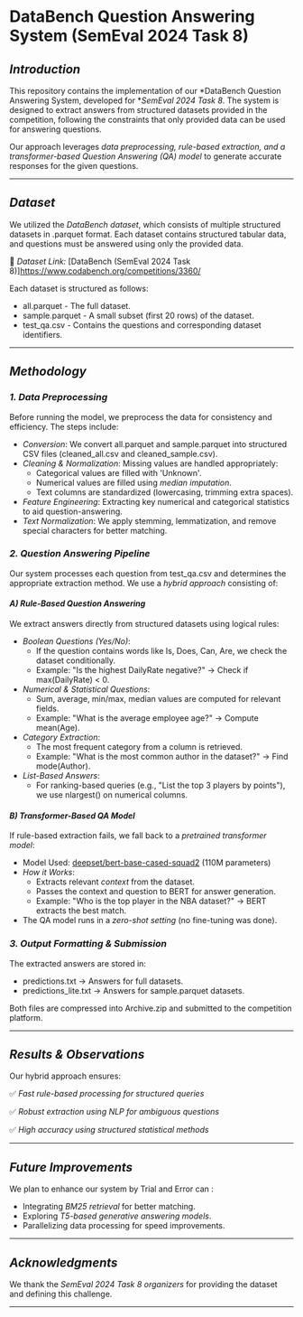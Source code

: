 # DataBench Question Answering System (SemEval 2024 Task 8)

## *Introduction*
This repository contains the implementation of our *DataBench Question Answering System, developed for **SemEval 2024 Task 8*. The system is designed to extract answers from structured datasets provided in the competition, following the constraints that only provided data can be used for answering questions.

Our approach leverages *data preprocessing, rule-based extraction, and a transformer-based Question Answering (QA) model* to generate accurate responses for the given questions.

---

## *Dataset*
We utilized the *DataBench dataset*, which consists of multiple structured datasets in .parquet format. Each dataset contains structured tabular data, and questions must be answered using only the provided data.

🔗 *Dataset Link:* [DataBench (SemEval 2024 Task 8)]https://www.codabench.org/competitions/3360/

Each dataset is structured as follows:
- all.parquet - The full dataset.
- sample.parquet - A small subset (first 20 rows) of the dataset.
- test_qa.csv - Contains the questions and corresponding dataset identifiers.

---

## *Methodology*
### *1. Data Preprocessing*
Before running the model, we preprocess the data for consistency and efficiency. The steps include:
- *Conversion*: We convert all.parquet and sample.parquet into structured CSV files (cleaned_all.csv and cleaned_sample.csv).
- *Cleaning & Normalization*: Missing values are handled appropriately:
  - Categorical values are filled with 'Unknown'.
  - Numerical values are filled using *median imputation*.
  - Text columns are standardized (lowercasing, trimming extra spaces).
- *Feature Engineering*: Extracting key numerical and categorical statistics to aid question-answering.
- *Text Normalization*: We apply stemming, lemmatization, and remove special characters for better matching.

### *2. Question Answering Pipeline*
Our system processes each question from test_qa.csv and determines the appropriate extraction method. We use a *hybrid approach* consisting of:

#### *A) Rule-Based Question Answering*
We extract answers directly from structured datasets using logical rules:
- *Boolean Questions (Yes/No)*:
  - If the question contains words like Is, Does, Can, Are, we check the dataset conditionally.
  - Example: "Is the highest DailyRate negative?" → Check if max(DailyRate) < 0.
- *Numerical & Statistical Questions*:
  - Sum, average, min/max, median values are computed for relevant fields.
  - Example: "What is the average employee age?" → Compute mean(Age).
- *Category Extraction*:
  - The most frequent category from a column is retrieved.
  - Example: "What is the most common author in the dataset?" → Find mode(Author).
- *List-Based Answers*:
  - For ranking-based queries (e.g., "List the top 3 players by points"), we use nlargest() on numerical columns.

#### *B) Transformer-Based QA Model*
If rule-based extraction fails, we fall back to a *pretrained transformer model*:
- Model Used: [deepset/bert-base-cased-squad2](https://huggingface.co/deepset/bert-base-cased-squad2) (110M parameters)
- *How it Works*:
  - Extracts relevant *context* from the dataset.
  - Passes the context and question to BERT for answer generation.
  - Example: "Who is the top player in the NBA dataset?" → BERT extracts the best match.
- The QA model runs in a *zero-shot setting* (no fine-tuning was done).

### *3. Output Formatting & Submission*
The extracted answers are stored in:
- predictions.txt → Answers for full datasets.
- predictions_lite.txt → Answers for sample.parquet datasets.

Both files are compressed into Archive.zip and submitted to the competition platform.

---

## *Results & Observations*
Our hybrid approach ensures:

✅ *Fast rule-based processing for structured queries*

✅ *Robust extraction using NLP for ambiguous questions*

✅ *High accuracy using structured statistical methods*

---

## *Future Improvements*
We plan to enhance our system by Trial and Error can :
- Integrating *BM25 retrieval* for better matching.
- Exploring *T5-based generative answering models*.
- Parallelizing data processing for speed improvements.


---

## *Acknowledgments*
We thank the *SemEval 2024 Task 8 organizers* for providing the dataset and defining this challenge.

---
